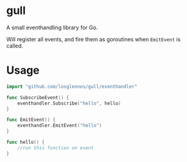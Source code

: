 # gull
A small eventhandling library for Go. 

Will register all events, and fire them as goroutines when `EmitEvent` is called.

# Usage

```go
import "github.com/losglennos/gull/eventhandler"

func SubscribeEvent() {
	eventhandler.Subscribe("hello", hello)
}

func EmitEvent() {
	eventhandler.EmitEvent("hello")
}

func hello() {
	//run this function on event
}
```
